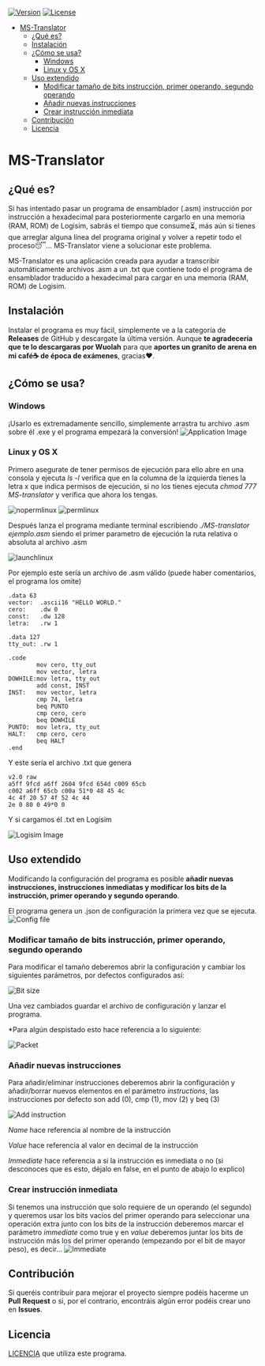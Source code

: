 [![Version](https://img.shields.io/badge/version-1.0.0-brightgreen)](https://github.com/miguel93041/accessmysqlconverter)
[![License](https://img.shields.io/badge/license-CCBYNCSA4.0-blue.svg?style=flat)](https://github.com/miguel93041/MS-Translator/blob/master/LICENSE.txt)

- [MS-Translator](#ms-translator)
  * [¿Qué es?](#qué-es)
  * [Instalación](#instalación)
  * [¿Cómo se usa?](#cómo-se-usa)
    + [Windows](#windows)
    + [Linux y OS X](#linux-y-os-x)
  * [Uso extendido](#uso-extendido)
    + [Modificar tamaño de bits instrucción, primer operando, segundo operando](#modificar-tamaño-de-bits-instrucción-primer-operando-segundo-operando)
    + [Añadir nuevas instrucciones](#añadir-nuevas-instrucciones)
    + [Crear instrucción inmediata](#crear-instrucción-inmediata)
  * [Contribución](#contribución)
  * [Licencia](#licencia)
  
# MS-Translator
## ¿Qué es?
Si has intentado pasar un programa de ensamblador (.asm) instrucción por instrucción a hexadecimal para posteriormente cargarlo en una memoria (RAM, ROM) de Logisim, 
sabrás el tiempo que consume⏳, más aún si tienes que arreglar alguna línea del programa original y volver a repetir todo el proceso😴... MS-Translator viene a solucionar este problema.

MS-Translator es una aplicación creada para ayudar a transcribir automáticamente archivos .asm a un .txt que contiene todo el programa de ensamblador traducido a hexadecimal para cargar en una memoria (RAM, ROM) de Logisim.

## Instalación
Instalar el programa es muy fácil, simplemente ve a la categoría de **Releases** de GitHub y descargate la última versión. Aunque **te agradecería que te lo descargaras por Wuolah** para que **aportes un granito de arena en mi café☕ de época de exámenes**, gracias❤️.

## ¿Cómo se usa?
### Windows
¡Usarlo es extremadamente sencillo, simplemente arrastra tu archivo .asm sobre él .exe y el programa empezará la conversión!
![Application Image](https://gyazo.com/7cd1f738ab488ce8fd4e012b4c1eada3.gif)
### Linux y OS X
Primero asegurate de tener permisos de ejecución para ello abre en una consola y ejecuta *ls -l* verifica que en la columna de la izquierda tienes la letra x que indica permisos de ejecución, si no los tienes ejecuta *chmod 777 MS-translator* y verifica que ahora los tengas.

![nopermlinux](https://gyazo.com/6435ab2518f75a54ee53bd9a99e62be5.png)
![permlinux](https://gyazo.com/df9dd2537e7116df6d286c29ac45271e.png)

Después lanza el programa mediante terminal escribiendo *./MS-translator ejemplo.asm* siendo el primer parametro de ejecución la ruta relativa o absoluta al archivo .asm

![launchlinux](https://gyazo.com/6e6725e7a1df26b63a5db2c7c2467def.png)

Por ejemplo este sería un archivo de .asm válido (puede haber comentarios, el programa los omite)
```
.data 63
vector:	 .ascii16 "HELLO WORLD."
cero:    .dw 0
const:   .dw 128
letra:   .rw 1

.data 127
tty_out: .rw 1

.code
		mov cero, tty_out
		mov vector, letra
DOWHILE:mov letra, tty_out
		add const, INST
INST: 	mov vector, letra
		cmp 74, letra
		beq PUNTO
		cmp cero, cero
		beq DOWHILE
PUNTO:	mov letra, tty_out
HALT:	cmp cero, cero
		beq HALT
.end
```

Y este sería el archivo .txt que genera
```
v2.0 raw
a5ff 9fcd a6ff 2604 9fcd 654d c009 65cb
c002 a6ff 65cb c00a 51*0 48 45 4c
4c 4f 20 57 4f 52 4c 44
2e 0 80 0 49*0 0 
```

Y si cargamos él .txt en Logisim

![Logisim Image](https://gyazo.com/05c305b59f40371f023f7100bb11678b.gif)

## Uso extendido
Modificando la configuración del programa es posible **añadir nuevas instrucciones, instrucciones inmediatas y modificar los bits de la instrucción, primer operando y segundo operando**.

El programa genera un .json de configuración la primera vez que se ejecuta.
![Config file](https://gyazo.com/eb4933703145da41a6c38252e2db8cc7.png)

### Modificar tamaño de bits instrucción, primer operando, segundo operando
Para modificar el tamaño deberemos abrir la configuración y cambiar los siguientes parámetros, por defectos configurados así:

![Bit size](https://gyazo.com/3f234194a0c74d3cff24740a3a3a8750.png)

Una vez cambiados guardar el archivo de configuración y lanzar el programa.

*Para algún despistado esto hace referencia a lo siguiente:

![Packet](https://gyazo.com/8ef2fb5c913e01cb8bfe7e0f1e257d6a.png)

### Añadir nuevas instrucciones
Para añadir/eliminar instrucciones deberemos abrir la configuración y añadir/borrar nuevos elementos en el parámetro *instructions*, las instrucciones por defecto son add (0), cmp (1), mov (2) y beq (3)

![Add instruction](https://gyazo.com/1ca9db4c1d6e872de912b5ba016e0ae4.png)

*Name* hace referencia al nombre de la instrucción

*Value* hace referencia al valor en decimal de la instrucción

*Immediate* hace referencia a si la instrucción es inmediata o no (si desconoces que es esto, déjalo en false, en el punto de abajo lo explico)

### Crear instrucción inmediata
Si tenemos una instrucción que solo requiere de un operando (el segundo) y queremos usar los bits vacíos del primer operando para seleccionar una operación extra junto con los bits de la instrucción deberemos marcar el parámetro *immediate* como true y en *value* deberemos juntar los bits de instrucción más los del primer operando (empezando por el bit de mayor peso), es decir...
![Immediate](https://gyazo.com/2a85ab90efaff440a683792c39d13e3e.png)

## Contribución
Si queréis contribuir para mejorar el proyecto siempre podéis hacerme un **Pull Request** o si, por el contrario, encontráis algún error podéis crear uno en **Issues**.

## Licencia
[LICENCIA](https://github.com/miguel93041/MS-Translator/blob/master/LICENSE.txt) que utiliza este programa.
